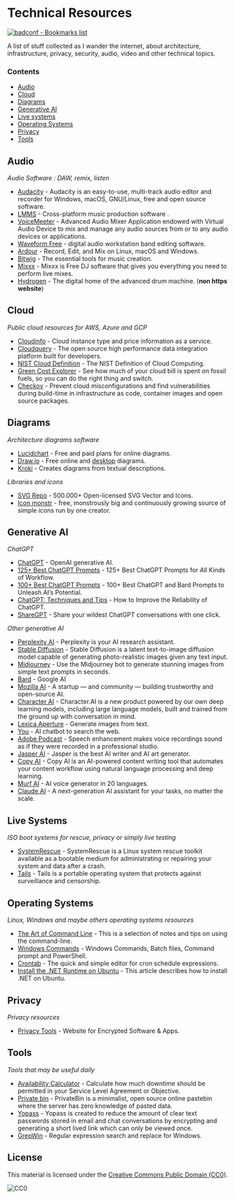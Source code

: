 # Technical Resources

[![badconf - Bookmarks list](https://img.shields.io/badge/badconf-Bookmarks_list-ff9d00?style=for-the-badge)](https://github.com/badconf/resources/tree/main)

A list of stuff collected as I wander the internet, about architecture, infrastructure, privacy, security, audio, video and other technical topics.

### Contents

- [Audio](#audio)
- [Cloud](#cloud)
- [Diagrams](#diagrams)
- [Generative AI](#generative-ai)
- [Live systems](#live-systems)
- [Operating Systems](#operating-systems)
- [Privacy](#privacy)
- [Tools](#tools)

## Audio

*Audio Software : DAW, remix, listen*

- [Audacity](https://www.audacityteam.org/) - Audacity is an easy-to-use, multi-track audio editor and recorder for Windows, macOS, GNU/Linux, free and open source software.
- [LMMS](https://github.com/LMMS/lmms) -  Cross-platform music production software .
- [VoiceMeeter](https://vb-audio.com/Voicemeeter/banana.htm) - Advanced Audio Mixer Application endowed with Virtual Audio Device to mix and manage any audio sources from or to any audio devices or applications.
- [Waveform Free](https://www.tracktion.com/products/waveform-free) - digital audio workstation band editing software.
- [Ardour](https://www.ardour.org/) - Record, Edit, and Mix on Linux, macOS and Windows.
- [Bitwig](https://www.bitwig.com/buy/) - The essential tools for music creation.
- [Mixxx](https://github.com/mixxxdj/mixxx) -  Mixxx is Free DJ software that gives you everything you need to perform live mixes. 
- [Hydrogen](http://hydrogen-music.org/) - The digital home of the advanced drum machine. (**non https website**)

## Cloud

*Public cloud resources for AWS, Azure and GCP*

- [Cloudinfo](https://github.com/banzaicloud/cloudinfo) - Cloud instance type and price information as a service.
- [Cloudquery](https://github.com/cloudquery/cloudquery) - The open source high performance data integration platform built for developers.
- [NIST Cloud Definition](https://csrc.nist.gov/pubs/sp/800/145/final) - The NIST Definition of Cloud Computing.
- [Green Cost Explorer](https://github.com/thegreenwebfoundation/green-cost-explorer) - See how much of your cloud bill is spent on fossil fuels, so you can do the right thing and switch. 
- [Checkov](https://github.com/bridgecrewio/checkov) - Prevent cloud misconfigurations and find vulnerabilities during build-time in infrastructure as code, container images and open source packages. 

## Diagrams

*Architecture diagrams software*

- [Lucidchart](https://www.lucidchart.com) - Free and paid plans for online diagrams.
- [Draw.io](https://github.com/jgraph/drawio) - Free online and [desktop](https://github.com/jgraph/drawio-desktop) diagrams.
- [Kroki](https://github.com/yuzutech/kroki) - Creates diagrams from textual descriptions.

*Libraries and icons*

- [SVG Repo](https://www.svgrepo.com/) - 500.000+ Open-licensed SVG Vector and Icons.
- [Icon monstr](https://iconmonstr.com/) - free, monstrously big and continuously growing source of simple icons run by one creator.

## Generative AI

*ChatGPT*

- [ChatGPT](https://chat.openai.com/) - OpenAI generative AI.
- [125+ Best ChatGPT Prompts](https://beebom.com/best-chatgpt-prompts/) - 125+ Best ChatGPT Prompts for All Kinds of Workflow.
- [100+ Best ChatGPT Prompts](https://mpost.io/100-best-chatgpt-prompts-to-unleash-ais-potential/) - 100+ Best ChatGPT and Bard Prompts to Unleash AI’s Potential.
- [ChatGPT: Techniques and Tips](https://www.analyticsvidhya.com/blog/2023/05/how-to-improve-the-reliability-of-chatgpt-techniques-and-tips/) - How to Improve the Reliability of ChatGPT.
- [ShareGPT](https://sharegpt.com/) - Share your wildest ChatGPT conversations with one click.

*Other generative AI*

- [Perplexity AI](https://www.perplexity.ai/) - Perplexity is your AI research assistant.
- [Stable Diffusion](https://stablediffusionweb.com/) - Stable Diffusion is a latent text-to-image diffusion model capable of generating photo-realistic images given any text input.
- [Midjourney](https://www.midjourney.com/) - Use the Midjourney bot to generate stunning images from simple text prompts in seconds.
- [Bard](https://bard.google.com/) - Google AI
- [Mozilla AI](https://mozilla.ai/) - A startup — and community — building trustworthy and open-source AI.
- [Character AI](https://beta.character.ai/) - Character.AI is a new product powered by our own deep learning models, including large language models, built and trained from the ground up with conversation in mind.
- [Lexica Aperture](https://lexica.art/aperture) - Generate images from text.
- [You](https://you.com/) - AI chatbot to search the web.
- [Adobe Podcast](https://podcast.adobe.com/enhance) - Speech enhancement makes voice recordings sound as if they were recorded in a professional studio.
- [Jasper AI](https://www.jasper.ai/) - Jasper is the best AI writer and AI art generator.
- [Copy AI](https://www.copy.ai) - Copy AI is an AI-powered content writing tool that automates your content workflow using natural language processing and deep learning.
- [Murf AI](https://murf.ai/) - AI voice generator in 20 languages.
- [Claude AI](https://claude.ai) - A next-generation AI assistant for your tasks, no matter the scale.

## Live Systems

*ISO boot systems for rescue, privacy or simply live testing*

- [SystemRescue](https://www.system-rescue.org/) - SystemRescue is a Linux system rescue toolkit available as a bootable medium for administrating or repairing your system and data after a crash.
- [Tails](https://tails.net/) - Tails is a portable operating system that protects against surveillance and censorship.

## Operating Systems

*Linux, Windows and maybe others operating systems resources*

- [The Art of Command Line](https://github.com/jlevy/the-art-of-command-line) - This is a selection of notes and tips on using the command-line.
- [Windows Commands](https://www.windows-commandline.com/) - Windows Commands, Batch files, Command prompt and PowerShell.
- [Crontab](https://crontab.guru/) - The quick and simple editor for cron schedule expressions.
- [Install the .NET Runtime on Ubuntu](https://learn.microsoft.com/en-us/dotnet/core/install/linux-ubuntu) - This article describes how to install .NET on Ubuntu.


## Privacy

*Privacy resources*

- [Privacy Tools](https://www.privacytools.io/) - Website for Encrypted Software & Apps.


## Tools

*Tools that may be useful daily*

- [Availability Calculator](https://availability.sre.xyz/) - Calculate how much downtime should be permitted in your Service Level Agreement or Objective.
- [Private bin](https://privatebin.net/) - PrivateBin is a minimalist, open source online pastebin where the server has zero knowledge of pasted data.
- [Yopass](https://yopass.se/) - Yopass is created to reduce the amount of clear text passwords stored in email and chat conversations by encrypting and generating a short lived link which can only be viewed once.
- [GrepWin](https://github.com/stefankueng/grepWin) - Regular expression search and replace for Windows.



## License

This material is licensed under the [Creative Commons Public Domain (CC0)](LICENSE).

![CC0](https://mirrors.creativecommons.org/presskit/buttons/88x31/svg/cc-zero.svg)
